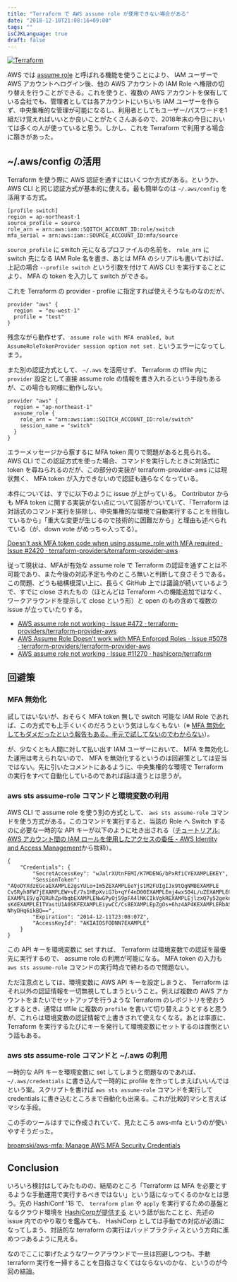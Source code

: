 ```yaml
---
title: "Terraform で AWS assume role が使用できない場合がある"
date: "2018-12-10T21:08:16+09:00"
tags: ""
isCJKLanguage: true
draft: false
---
```


[![Terraform](https://i.gyazo.com/3e9d184df4735785cec8ee0f04355c6c.png)](https://gyazo.com/3e9d184df4735785cec8ee0f04355c6c)

AWS では [assume role](https://docs.aws.amazon.com/ja_jp/IAM/latest/UserGuide/id_roles_use_switch-role-console.html) と呼ばれる機能を使うことにより、 IAM ユーザーで AWS アカウントへログイン後、他の AWS アカウントの IAM Role へ権限の切り替えを行うことができる。これを使うと、複数の AWS アカウントを保有している会社でも、管理者としては各アカウントにいちいち IAM ユーザーを作らず、中央集権的な管理が可能になるし、利用者としてもユーザー/パスワードを1組だけ覚えればいいとか良いことがたくさんあるので、2018年末の今日においては多くの人が使っていると思う。しかし、これを Terraform で利用する場合に躓きがあった。


## ~/.aws/config の活用

Terraform を使う際に AWS 認証を通すにはいくつか方式がある。というか、 AWS CLI と同じ認証方式が基本的に使える。最も簡単なのは `~/.aws/config` を活用する方式。

```
[profile switch]
region = ap-northeast-1
source_profile = source
role_arn = arn:aws:iam::SQITCH_ACCOUNT_ID:role/switch
mfa_serial = arn:aws:iam::SOURCE_ACCOUNT_ID:mfa/source
``` 

`source_profile` に switch 元になるプロファイルの名前を、 `role_arn` に switch 先になる IAM Role 名を書き、あとは MFA のシリアルも書いておけば、上記の場合 `--profile switch` という引数を付けて AWS CLI を実行することにより、 MFA の token を入力して switch ができる。


これを Terraform の provider - profile に指定すれば使えそうなものなのだが、

```
provider "aws" {
  region  = "eu-west-1"
  profile = "test"
}
```

残念ながら動作せず、 `assume role with MFA enabled, but AssumeRoleTokenProvider session option not set.` というエラーになってしまう。

また別の認証方式として、 `~/.aws` を活用せず、 Terraform の tffile 内に `provider` 設定として直接 assume role の情報を書き入れるという手段もあるが、この場合も同様に動作しない。

```
provider "aws" {
  region = "ap-northeast-1"
  assume_role {
    role_arn = "arn:aws:iam::SQITCH_ACCOUNT_ID:role/switch"
    session_name = "switch"
  }
}
```

エラーメッセージから察するに MFA token 周りで問題があると見られる。 AWS CLI でこの認証方式を使った場合、コマンドを実行したときに対話式に token を尋ねられるのだが、この部分の実装が terraform-provider-aws には現状無く、 MFA token が入力できないので認証も通らなくなっている。

本件については、すでに以下のように issue が上がっている。 Contributor からも MFA token に関する実装がない点について回答がついていて、「Terraform は対話式のコマンド実行を排除し、中央集権的な環境で自動実行することを目指しているから」「重大な変更が生じるので技術的に困難だから」と理由も述べられている（が、down vote がめっちゃ入ってる）。

[Doesn't ask MFA token code when using assume_role with MFA required · Issue #2420 · terraform-providers/terraform-provider-aws](https://github.com/terraform-providers/terraform-provider-aws/issues/2420)

従って現状は、MFAが有効な assume role で Terraform の認証を通すことは不可能であり、また今後の対応予定も今のところ無いと判断して良さそうである。この問題、どうも結構根深い上に、長らく GitHub 上では議論が続いているようで、すでに close されたもの（ほとんどは Terraform への機能追加ではなく、ワークアラウンドを提示して close という形）と open のもの含めて複数の issue が立っていたりする。

* [AWS assume role not working · Issue #472 · terraform-providers/terraform-provider-aws](https://github.com/terraform-providers/terraform-provider-aws/issues/472#issuecomment-380931474)
* [AWS Assume Role Doesn't work with MFA Enforced Roles · Issue #5078 · terraform-providers/terraform-provider-aws](https://github.com/terraform-providers/terraform-provider-aws/issues/5078)
* [AWS assume role not working · Issue #11270 · hashicorp/terraform](https://github.com/hashicorp/terraform/issues/11270)


## 回避策

### MFA 無効化

試してはいないが、おそらく MFA token 無しで switch 可能な IAM Role であれば、この方式でも上手くいくのだろうという気はしなくもない（※ [MFA 無効化してもダメだったという報告もある。手元で試してないのでわからない](https://github.com/hashicorp/terraform/issues/11270#issuecomment-298224055)）。

が、少なくとも人間に対して払い出す IAM ユーザーにおいて、 MFA を無効化した運用は考えられないので、 MFA を無効化するというのは回避策としては妥当ではない。先に引いたコメントにあるように、中央集権的な環境で Terraform の実行をすべて自動化しているのであれば話は違うとは思うが。

### aws sts assume-role コマンドと環境変数の利用

AWS CLI で assume role を使う別の方式として、 `aws sts assume-role` コマンドを使う方式がある。このコマンドを実行すると、当該の Role へ Switch するのに必要な一時的な API キーが以下のように吐き出される（[チュートリアル: AWS アカウント間の IAM ロールを使用したアクセスの委任 - AWS Identity and Access Management](https://docs.aws.amazon.com/ja_jp/IAM/latest/UserGuide/tutorial_cross-account-with-roles.html#tutorial_cross-account-with-roles-3)から抜粋）。

```
{
    "Credentials": {
        "SecretAccessKey": "wJalrXUtnFEMI/K7MDENG/bPxRfiCYEXAMPLEKEY",
        "SessionToken": "AQoDYXdzEGcaEXAMPLE2gsYULo+Im5ZEXAMPLEeYjs1M2FUIgIJx9tQqNMBEXAMPLE
CvSRyh0FW7jEXAMPLEW+vE/7s1HRpXviG7b+qYf4nD00EXAMPLEmj4wxS04L/uZEXAMPLECihzFB5lTYLto9dyBgSDy
EXAMPLE9/g7QRUhZp4bqbEXAMPLENwGPyOj59pFA4lNKCIkVgkREXAMPLEjlzxQ7y52gekeVEXAMPLEDiB9ST3Uuysg
sKdEXAMPLE1TVastU1A0SKFEXAMPLEiywCC/Cs8EXAMPLEpZgOs+6hz4AP4KEXAMPLERbASP+4eZScEXAMPLEsnf87e
NhyDHq6ikBQ==",
        "Expiration": "2014-12-11T23:08:07Z",
        "AccessKeyId": "AKIAIOSFODNN7EXAMPLE"
    }
}
```

この API キーを環境変数に set すれば、 Terraform は環境変数での認証を最優先に実行するので、 assume role の利用が可能になる。 MFA token の入力も `aws sts assume-role` コマンドの実行時点で終わるので問題ない。

ただ注意点としては、環境変数に AWS API キーを設定しまうと、 Terraform はそれ以外の認証情報を一切無視してしまうということ。例えば複数の AWS アカウントをまたいでセットアップを行うような Terraform のレポジトリを使おうとするとき、通常は tffile に複数の `profile` を書いて切り替えようとすると思うが、これらは環境変数の認証情報で上書きされて使えなくなる。あとは率直に、 Terraform を実行するたびにキーを発行して環境変数にセットするのは面倒という話もある。

### aws sts assume-role コマンドと ~/.aws の利用

一時的な API キーを環境変数に set してしまうと問題なのであれば、 `~/.aws/credentials` に書き込んで一時的に profile を作ってしまえばいいんではという案。スクリプトを書けば `aws sts assume-role` コマンドを実行して credentials に書き込むところまで自動化も出来る。これが比較的マシと言えばマシな手段。

この手のツールはすでに作成されていて、見たところ aws-mfa というのが使いやすそうだった。

[broamski/aws-mfa: Manage AWS MFA Security Credentials](https://github.com/broamski/aws-mfa)


## Conclusion

いろいろ検討はしてみたものの、結局のところ「Terraform は MFA を必要とするような手動運用で実行するべきではない」という話になってくるのかなとは思う。先の HashiConf '18 で、 `terraform plan` や `apply` を実行するための基盤となるクラウド環境を [HashiCorpが提供する](https://www.hashicorp.com/blog/terraform-collaboration-for-everyone) という話が出たことと、先述の issue 内でのやり取りを鑑みても、 HashiCorp としては手動での対応が必須になってしまう、対話的な terraform の実行はバッドプラクティスという方向に進めつつあるように見える。

なのでここに挙げたようなワークアラウンドで一旦は回避しつつも、手動 terraform 実行を一掃することを目指さなくてはならないのかな、というのが今回の結論。
